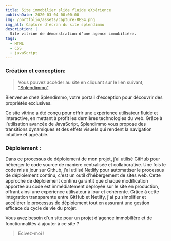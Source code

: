 ```yaml
---
title: Site immobilier slide fluide eXpérience
publishDate: 2020-03-04 00:00:00
img: /portfolio/assets/capture-RES4.png
img_alt: Capture d'écran du site splendimmo
description: |
  Site vitrine de démonstration d'une agence immobilière.
tags:
  - HTML
  - CSS
  - javaScript
---
```


### Création et conception:

> Vous pouvez accéder au site en cliquant sur le lien suivant, <a href="https://splendimmo.netlify.app/">"Splendimmo"</a>.

Bienvenue chez Splendimmo, votre portail d'exception pour découvrir des propriétés exclusives.

Ce site vitrine a été conçu pour offrir une expérience utilisateur fluide et interactive, en mettant à profit les dernières technologies du web. Grâce à l'utilisation avancée de JavaScript, Splendimmo vous propose des transitions dynamiques et des effets visuels qui rendent la navigation intuitive et agréable.

### Déploiement :

Dans ce processus de déploiement de mon projet, j'ai utilisé GitHub pour héberger le code source de manière centralisée et collaborative. Une fois le code mis à jour sur Github, j'ai utilisé Netlify pour automatiser le processus de déploiement continu, c'est un outil d'hébergement de sites web. Cette approche de déploiement continu garantit que chaque modification apportée au code est immédiatement déployée sur le site en production, offrant ainsi une expérience utilisateur à jour et cohérente. Grâce à cette intégration transparente entre GitHub et Netlify, j'ai pu simplifier et accélérer le processus de déploiement tout en assurant une gestion efficace du cycle de vie du projet.

Vous avez besoin d'un site pour un projet d'agence immobilière et de fonctionnalités à ajouter à ce site ?

> Écivez-moi !

